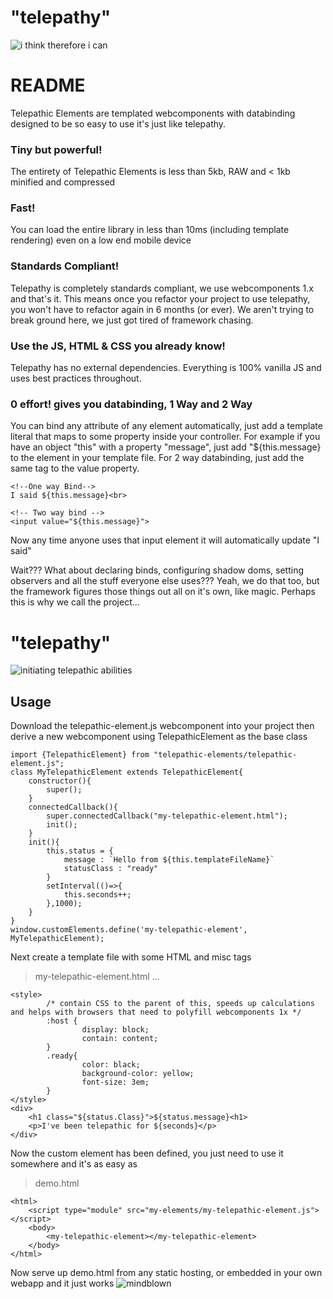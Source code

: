 # "telepathy"
![i think therefore i can][1]

# README #
Telepathic Elements are templated webcomponents with databinding designed to be so easy to use it's just like telepathy.

### Tiny but powerful! 
The entirety of Telepathic Elements is less than 5kb, RAW and < 1kb minified and compressed 

### Fast!
You can load the entire library in less than 10ms (including template rendering) even on a low end mobile device

### Standards Compliant!
Telepathy is completely standards compliant, we use webcomponents 1.x and that's it.  This means once you refactor your project to use telepathy, you won't have to refactor again in 6 months (or ever).  We aren't trying to break ground here, we just got tired of framework chasing.

### Use the JS, HTML & CSS you already know!
Telepathy has no external dependencies.  Everything is 100% vanilla JS and uses best practices throughout.

### 0 effort! gives you databinding, 1 Way and 2 Way
You can bind any attribute of any element automatically, just add a template literal that maps to some property inside your controller.
For example if you have an object "this" with a property "message", just add "${this.message} to the element in your template file.
For 2 way databinding, just add the same tag to the value property.
```
<!--One way Bind-->
I said ${this.message}<br>

<!-- Two way bind -->
<input value="${this.message}">
```

Now any time anyone uses that input element it will automatically update "I said"

Wait???  What about declaring binds, configuring shadow doms, setting observers and all the stuff everyone else uses???
Yeah, we do that too, but the framework figures those things out all on it's own, like magic.
Perhaps this is why we call the project... 
# "telepathy"
![initiating telepathic abilities][2]

## Usage ##

Download the telepathic-element.js webcomponent into your project then derive a new webcomponent using TelepathicElement as the base class

```
import {TelepathicElement} from "telepathic-elements/telepathic-element.js";
class MyTelepathicElement extends TelepathicElement{
	constructor(){
		super();
	}
	connectedCallback(){
		super.connectedCallback("my-telepathic-element.html");
		init();
	}
	init(){
		this.status = {
			message : `Hello from ${this.templateFileName}`
			statusClass : "ready"
		}
		setInterval(()=>{
			this.seconds++;
		},1000);
	}
}
window.customElements.define('my-telepathic-element', MyTelepathicElement);
```

Next create a template file with some HTML and misc tags

> my-telepathic-element.html ...
```
<style>
        /* contain CSS to the parent of this, speeds up calculations and helps with browsers that need to polyfill webcomponents 1x */
        :host {
                display: block;
                contain: content;
        }
        .ready{
                color: black;
                background-color: yellow;
                font-size: 3em;
        }
</style>
<div>
	<h1 class="${status.Class}">${status.message}<h1>
	<p>I've been telepathic for ${seconds}</p>
</div>
```

Now the custom element has been defined, you just need to use it somewhere and it's as easy as
>demo.html
```
<html>
    <script type="module" src="my-elements/my-telepathic-element.js"></script>
    <body>
        <my-telepathic-element></my-telepathic-element>
    </body>
</html>

```
Now serve up demo.html from any static hosting, or embedded in your own webapp and it just works
![mindblown][3]

[1]:http://www.pradeepaggarwal.com/ud_160/img_udemy.jpg
[2]:https://i.imgur.com/3dXl1Rp.jpg
[3]:https://media1.tenor.com/images/708cfcb92a5572a04996e0a9a0d05885/tenor.gif